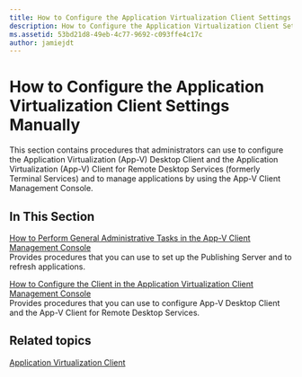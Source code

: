```yaml
---
title: How to Configure the Application Virtualization Client Settings Manually
description: How to Configure the Application Virtualization Client Settings Manually
ms.assetid: 53bd21d8-49eb-4c77-9692-c093ffe4c17c
author: jamiejdt
---
```


# How to Configure the Application Virtualization Client Settings Manually


This section contains procedures that administrators can use to configure the Application Virtualization (App-V) Desktop Client and the Application Virtualization (App-V) Client for Remote Desktop Services (formerly Terminal Services) and to manage applications by using the App-V Client Management Console.

## In This Section


<a href="" id="how-to-perform-general-administrative-tasks-in-the-app-v-client-management-console"></a>[How to Perform General Administrative Tasks in the App-V Client Management Console](how-to-perform-general-administrative-tasks-in-the-app-v-client-management-console.md)  
Provides procedures that you can use to set up the Publishing Server and to refresh applications.

<a href="" id="how-to-configure-the-client-in-the-application-virtualization-client-management-console"></a>[How to Configure the Client in the Application Virtualization Client Management Console](how-to-configure-the-client-in-the-application-virtualization-client-management-console.md)  
Provides procedures that you can use to configure App-V Desktop Client and the App-V Client for Remote Desktop Services.

## Related topics


[Application Virtualization Client](application-virtualization-client.md)

 

 





